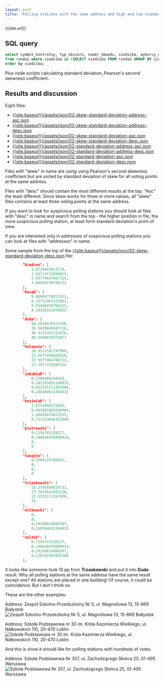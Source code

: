 ```yaml
---
layout: post
title: 'Polling stations with the same address and high and low standard deviation and skew in results - round 1'
---
```


{{site.url}}


## SQL query

```sql
select symbol_kontrolny, typ_obszaru, numer_obwodu, siedziba, wyborcy_uprawnieni, glosy_niewazne + karty_niewazne as niewazne, wynik_duda_proc, wynik_trzaskowski_proc, wynik_holownia_proc, wynik_bosak_proc, wynik_kosiniak_proc 
from runda1 where siedziba in (SELECT siedziba FROM runda1 GROUP BY siedziba HAVING COUNT(siedziba)>1) 
order by siedziba;
```

Plus node scripts calculating standard deviation, Pearson's second skewness coefficient.

## Results and discussion

Eight files: 
* [{{site.baseurl}}/assets/json/02-skew-standard-deviation-address-asc.json]({{site.baseurl}}/assets/json/02-skew-standard-deviation-address-asc.json) 
* [{{site.baseurl}}/assets/json/02-skew-standard-deviation-address-desc.json]({{site.baseurl}}/assets/json/02-skew-standard-deviation-address-desc.json) 
* [{{site.baseurl}}/assets/json/02-skew-standard-deviation-asc.json]({{site.baseurl}}/assets/json/02-skew-standard-deviation-asc.json) 
* [{{site.baseurl}}/assets/json/02-skew-standard-deviation-desc.json]({{site.baseurl}}/assets/json/02-skew-standard-deviation-desc.json) 
* [{{site.baseurl}}/assets/json/02-standard-deviation-address-asc.json]({{site.baseurl}}/assets/json/02-standard-deviation-address-asc.json) 
* [{{site.baseurl}}/assets/json/02-standard-deviation-address-desc.json]({{site.baseurl}}/assets/json/02-standard-deviation-address-desc.json) 
* [{{site.baseurl}}/assets/json/02-standard-deviation-asc.json]({{site.baseurl}}/assets/json/02-standard-deviation-asc.json) 
* [{{site.baseurl}}/assets/json/02-standard-deviation-desc.json]({{site.baseurl}}/assets/json/02-standard-deviation-desc.json)

Files with "skew" in name are using using Pearson's second skewness coefficient but are sorted by standard deviation of skew for all voting points at the same address.

Files with "desc" should contain the most different results at the top. "Asc" the least different. Since skew works for three or more values, all "skew" files contains at least three voting points at the same address.

If you want to look for suspicious polling stations you should look at files with "desc" in name and search from the top - the higher position in file, the more suspicious polling station, at least form standard deviation's point of view.

If you are interested only in addresses of suspicious polling stations you can look at files with "addresses" in name.

Some sample from the top of the [{{site.baseurl}}/assets/json/02-skew-standard-deviation-desc.json]({{site.baseurl}}/assets/json/02-skew-standard-deviation-desc.json) file:

```json
        "biedron": [
            1.6726403823178,
            1.54711673699015,
            2.95774647887324,
            1.68269230769231
        ],
        "bosak": [
            9.08004778972521,
            8.15752461322082,
            9.01408450704225,
            8.29326923076923
        ],
        "duda": [
            49.1039426523298,
            35.5836849507736,
            40.4225352112676,
            40.5048076923077
        ],
        "holownia": [
            19.9522102747909,
            25.5977496483826,
            22.9577464788732,
            23.1971153846154
        ],
        "jakubiak": [
            0.2389486260454,
            0.281293952180028,
            0.422535211267606,
            0.240384615384615
        ],
        "kosiniak": [
            1.0752688172043,
            0.843881856540084,
            1.40845070422535,
            0.721153846153846
        ],
        "piotrowski": [
            0.1194743130227,
            0.140646976090014,
            0,
            0
        ],
        "tanajno": [
            0.3584229390681,
            0,
            0,
            0
        ],
        "trzaskowski": [
            18.2795698924731,
            27.7074542897328,
            22.2535211267606,
            25
        ],
        "witkowski": [
            0,
            0,
            0.28169014084507,
            0.240384615384615
        ],
        "zoltek": [
            0.1194743130227,
            0.140646976090014,
            0.28169014084507,
            0.120192307692308
        ],
```

It looks like someone took 10 pp from **Trzaskowski** and put it into **Duda** result. Why all polling stations at the same address have the same result except one? All stations are placed in one building! Of course, it could be coincidence. But I don't think so.

These are the other examples:

Address: Zespół Szkolno-Przedszkolny Nr 5, ul. Magnoliowa 13, 15-669 Białystok ![Zespół Szkolno-Przedszkolny Nr 5, ul. Magnoliowa 13, 15-669 Białystok]({{site.baseurl}}/assets/img/one-polling-station-bialystok-school-5.png)

Address: Szkoła Podstawowa nr 30 im. Króla Kazimierza Wielkiego, ul. Nałkowskich 110, 20-470 Lublin ![Szkoła Podstawowa nr 30 im. Króla Kazimierza Wielkiego, ul. Nałkowskich 110, 20-470 Lublin]({{site.baseurl}}/assets/img/one-polling-station-lublin-school-30.png)

And this is show it should like for polling stations with hundreds of votes.

Address: Szkoła Podstawowa Nr 357, ul. Zachodzącego Słońca 25, 01-495 Warszawa ![Szkoła Podstawowa Nr 357, ul. Zachodzącego Słońca 25, 01-495 Warszawa]({{site.baseurl}}/assets/img/one-polling-station-warsaw-school-357.png)
